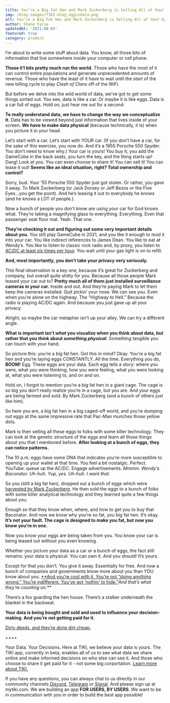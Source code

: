 ```yaml
---
title: You’re a Big Fat Hen and Mark Zuckerberg is Selling All of Your Eggs (or, The Importance of Visualizing Data as Physical)
img: /blog-images/TIKI-blog_eggisdata.png
alt: You’re a Big Fat Hen and Mark Zuckerberg is Selling All of Your Eggs
author: Shane Faria
updatedAt: '2021-08-03'
featured: true
category: product
---
```


I’m about to write some stuff about data. You know, all those bits of information that live somewhere inside your computer or cell phone.

**Those li‘l bits pretty much run the world.** Those who have the most of it can control entire populations and generate unprecedented amounts of revenue. Those who have the least of it have to wait until the start of the new billing cycle to play *Clash of Clans* off of the WiFi.

But before we delve into the wild world of data, we’ve got to get some things sorted out. You see, data is like a car. Or maybe it is like eggs. Data is a car full of eggs. Hold on, just hear me out for a second:

**To really understand data, we have to change the way we conceptualize it.** Data has to be viewed beyond just information that lives inside of your screen. **We have to make data physical** (because technically, it is) when you picture it in your head.

Let’s start with a car. Let’s start with YOUR car. (If you don’t have a car, for the sake of this exercise, you now do. And it’s a 1955 Porsche 550 Spyder. You don’t need to know why.) Your car is yours! You buy it, you add the GameCube in the back seats, you turn the key, and the thing starts up! Dang! Look at you. You can even choose to share it! You can sell it! You can lease it out! **Seems like an ideal situation, right? Total ownership and control?**

Sorry, bud. Your ’55 Porsche 550 Spyder just got stolen. Or rather, you gave it away. To Mark Zuckerberg (or Jack Dorsey or Jeff Bezos or the Five Eyes…you get the point). And he’s leasing it out to everybody he knows (and he knows a LOT of people.).

Now a bunch of people you don’t know are using your car for God knows what. They’re taking a magnifying glass to everything. Everything. Even that passenger seat floor mat. Yeah. That one.

**They’re checking it out and figuring out some very important details about you.** You still play GameCube in 2021, and you like it enough to mod it into your car. You like indirect references to James Dean. You like to eat at Wendy’s. You like to listen to classic rock radio and, by proxy, you listen to [AC/DC at least six times per hour](https://twitter.com/DrakeGatsby/status/1358783673823281160). You wait until your gas light is on to refill.

**And, most importantly, you don’t take your privacy very seriously.**

This final observation is a key one, because it’s great for Zuckerberg and company, but overall quite shitty for you. Because all those people Mark leased your car out to? **Pretty much all of them just installed surveillance cameras in your car.** Inside and out. And they’re paying Mark to let them keep the cameras installed. Quit pickin’ your nose. We can see you. Even when you’re alone on the highway. The “Highway to Hell.” Because the radio is playing AC/DC again. And because you just gave up all your privacy.

Alright, so maybe the car metaphor isn’t up your alley. We can try a different angle.

**What is important isn’t *what* you visualize when you think about data, but rather that you think about *something physical*.** Something tangible you can touch with your hand.

So picture this: you’re a big fat hen. Got this in mind? Okay. You’re a big fat hen and you’re laying eggs CONSTANTLY. All the time. Everything you do, **BOOM!** Egg. These eggs are your data. Each egg tells a story: where you were, what you were thinking, how you were feeling, what you were looking at, what you were listening to, and on and on.

Hold on, I forgot to mention you’re a big fat hen in a giant cage. The cage is so big you don’t really realize you’re in a cage, but you are. And your eggs are being farmed and sold. By Mark Zuckerberg (and a bunch of others just like him).

So here you are, a big fat hen in a big caged-off world, and you’re dumping out eggs at the same impressive rate that Pac-Man munches those yellow dots.

Mark is then selling all these eggs to folks with some killer technology. They can look at the genetic structure of the eggs and learn all those things about you that I mentioned before. **After looking at a bunch of eggs, they can notice patterns.**

The 10 p.m. eggs have some DNA that indicates you’re more susceptible to opening up your wallet at that time. You feel a bit nostalgic. Perfect. YouTube: queue up the AC/DC. Engage advertisements. *Mmmm. Wendy’s. Baconator. Uh-huh. Yup, yes. Uh-huh. I want that.*

So you (still a big fat hen), dropped out a bunch of eggs which were [harvested by Mark Zuckerberg](https://www.youtube.com/watch?v=iLBC4yrgyXY). He then sold the eggs to a bunch of folks with some killer analytical technology and they learned quite a few things about you.

Enough so that they know when, where, and how to get you to buy that Baconator. And now we know why you’re so fat, you big fat hen. It’s okay. **It’s not your fault. The cage is designed to make you fat, but now you know you’re in one.**

Now you know your eggs are being taken from you. You know your car is being leased out without you even knowing.

Whether you picture your data as a car or a bunch of eggs, the fact still remains: your data is physical. You can own it. And you should! It’s yours.

Except for that you don’t. You give it away. Essentially for free. And now a bunch of companies and governments know more about you than YOU know about you. [**And you’re cool with it. You’re not “doing anything wrong.” You’re indifferent. You’ve got ‘nothin’ to hide.”](https://hosting.photobucket.com/albums/af203/middlefingermom/0a0a0mfm-NSA-WeKnow.jpg)*And that’s what they’re counting on*.**

There’s a fox guarding the hen house. There’s a stalker underneath the blanket in the backseat.

**Your data is being bought and sold and used to influence your decision-making. And you’re not getting paid for it.**

[Dirty deeds, and they’re done dirt cheap.](https://www.youtube.com/watch?v=cAk4OAAzZBs) 

++++ 

Your Data. Your Decisions.
Here at TIKI, we believe your data is yours.
The TIKI app, currently in beta, enables all of us to see what data we share online and make informed decisions on who else can see it. And those who choose to share it get paid for it - not some big corportation. 
[Learn more about TIKI.](https://mytiki.com/blog/executive-summary-0421) 

If you have any questions, you can always chat to us directly in our community channels 
[Discord](https://discord.com/invite/evjYQq48Be), [Telegram](https://t.me/mytikiapp) or [Signal](https://signal.group/#CjQKIA66Eq2VHecpcCd-cu-dziozMRSH3EuQdcZJNyMOYNi5EhC0coWtjWzKQ1dDKEjMqhkP). And please sign up at mytiki.com.
We are building an app **FOR USERS, BY USERS**. We want to be in communication with you in order to build the best app possible!
